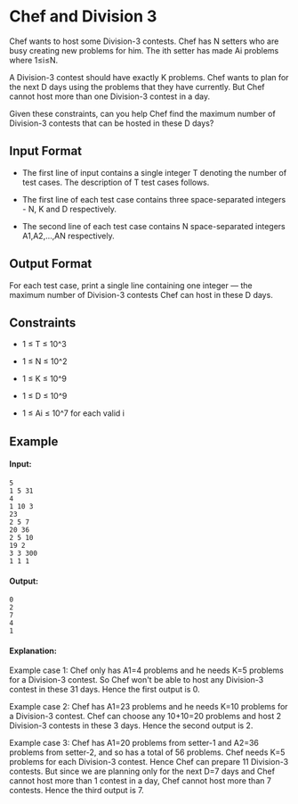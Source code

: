 <h1>Chef and Division 3</h1>

<p>
Chef wants to host some Division-3 contests. Chef has N setters who are busy creating new problems for him. The ith setter has made Ai problems where 1≤i≤N.

A Division-3 contest should have exactly K problems. Chef wants to plan for the next D days using the problems that they have currently. But Chef cannot host more than one Division-3 contest in a day.

Given these constraints, can you help Chef find the maximum number of Division-3 contests that can be hosted in these D days?

</p>

<h2>Input Format</h2>
<p>

- The first line of input contains a single integer T denoting the number of test cases. The description of T test cases follows.

- The first line of each test case contains three space-separated integers - N, K and D respectively.

- The second line of each test case contains N space-separated integers A1,A2,…,AN respectively.

</p>

<h2>Output Format</h2>
<p>
For each test case, print a single line containing one integer ― the maximum number of Division-3 contests Chef can host in these D days.
</p>

<h2>Constraints</h2>

- 1 ≤ T ≤ 10^3

- 1 ≤ N ≤ 10^2

- 1 ≤ K ≤ 10^9

- 1 ≤ D ≤ 10^9

- 1 ≤ Ai ≤ 10^7 for each valid i

<h2>Example</h2>

#### Input:

```
5
1 5 31
4
1 10 3
23
2 5 7
20 36
2 5 10
19 2
3 3 300
1 1 1

```

#### Output:

```
0
2
7
4
1

```

#### Explanation:

<p>
Example case 1: Chef only has A1=4 problems and he needs K=5 problems for a Division-3 contest. So Chef won't be able to host any Division-3 contest in these 31 days. Hence the first output is 0.
</p>

<p>
Example case 2: Chef has A1=23 problems and he needs K=10 problems for a Division-3 contest. Chef can choose any 10+10=20 problems and host 2 Division-3 contests in these 3 days. Hence the second output is 2.
</p>

<p>
Example case 3: Chef has A1=20 problems from setter-1 and A2=36 problems from setter-2, and so has a total of 56 problems. Chef needs K=5 problems for each Division-3 contest. Hence Chef can prepare 11 Division-3 contests. But since we are planning only for the next D=7 days and Chef cannot host more than 1 contest in a day, Chef cannot host more than 7 contests. Hence the third output is 7.
</p>
